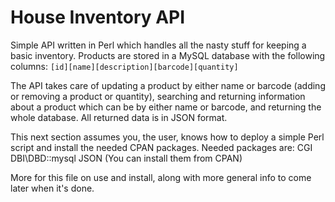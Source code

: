 House Inventory API
===================

Simple API written in Perl which handles all the nasty stuff for keeping a basic inventory.
Products are stored in a MySQL database with the following columns:
``[id][name][description][barcode][quantity]``

The API takes care of updating a product by either name or barcode (adding or removing a product or quantity), searching and returning information about a product which can be by either name or barcode, and returning the whole database.
All returned data is in JSON format.

This next section assumes you, the user, knows how to deploy a simple Perl script and install the needed CPAN packages.
Needed packages are:
CGI
DBI\DBD::mysql
JSON
(You can install them from CPAN)

More for this file on use and install, along with more general info to come later when it's done.
